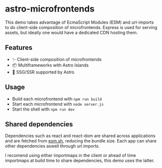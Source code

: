 # astro-microfrontends

This demo takes advantage of EcmaScript Modules (ESM) and url-imports to do client-side composition of microfrontends. Express is used for serving assets, but ideally one would have a dedicated CDN hosting them.

## Features

- ✨ Client-side composition of microfrontends
- 📦 Multiframeworks with Astro Islands
- 🚀 SSG/SSR supported by Astro

## Usage

- Build each microfrontend with `npm run build`
- Start each microfrontend with `node server.js`
- Start the shell with `npm run dev`

## Shared dependencies

Dependencies such as react and react-dom are shared across applications and are fetched from [esm.sh](https://esm.sh/), reducing the bundle size. Each app can share other dependencies aswell through url imports.

I recomend using either importmaps in the client or ahead of time importmaps at build time to share dependencies, this demo uses the latter.
